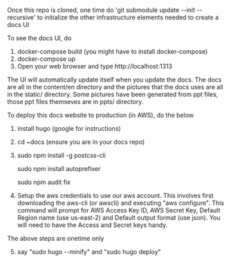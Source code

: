 Once this repo is cloned, one time do 'git submodule update --init --recursive' to initialize
the other infrastructure elements needed to create a docs UI

To see the docs UI, do

1. docker-compose build (you might have to install docker-compose)
2. docker-compose up
3. Open your web browser and type http://localhost:1313

The UI will automatically update itself when you update the docs. The docs are all in
the content/en directory and the pictures that the docs uses are all in the static/
directory. Some pictures have been generated from ppt files, those ppt files themseves
are in ppts/ directory.

To deploy this docs website to production (in AWS), do the below

1. install hugo (google for instructions)

2. cd ~docs  (ensure you are in your docs repo)

3. sudo npm install -g postcss-cli

   sudo npm install autoprefixer
   
   sudo npm audit fix
    
4. Setup the aws credentials to use our aws account. This involves first downloading
   the aws-cli (or awscli) and executing "aws configure". This command will prompt for
   AWS Access Key ID, AWS Secret Key, Default Region name (use us-east-2) and
   Default output format (use json).  You will need to have the Access and Secret keys
   handy.

The above steps are onetime only

5. say "sudo hugo --minify" and "sudo hugo deploy"
